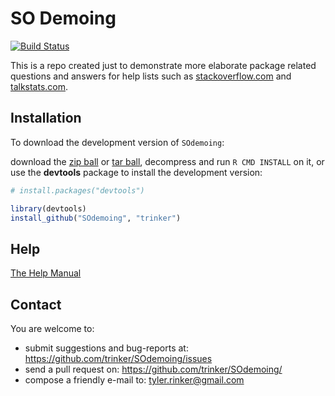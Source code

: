SO Demoing
===

[![Build Status](https://travis-ci.org/trinker/SOdemoing.png?branch=master)](https://travis-ci.org/trinker/SOdemoing)


This is a repo created just to demonstrate more elaborate package related questions and answers for help lists such as [stackoverflow.com](http://stackoverflow.com/) and [talkstats.com](http://www.talkstats.com/).

## Installation

To download the development version of `SOdemoing`:

download the [zip ball](https://github.com/trinker/SOdemoing/zipball/master) or [tar ball](
https://github.com/trinker/SOdemoing/tarball/master), decompress and run `R CMD INSTALL` on it, or use the **devtools** package to install the development version:

```r
# install.packages("devtools")

library(devtools)
install_github("SOdemoing", "trinker")
```


## Help
  
[The Help Manual](https://dl.dropboxusercontent.com/u/61803503/SOdemoing.pdf)

## Contact

You are welcome to:
* submit suggestions and bug-reports at: <https://github.com/trinker/SOdemoing/issues>
* send a pull request on: <https://github.com/trinker/SOdemoing/>
* compose a friendly e-mail to: <tyler.rinker@gmail.com>

